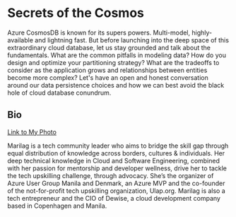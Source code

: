 # Secrets of the Cosmos 

 Azure CosmosDB is known for its supers powers. Multi-model, highly-available and lightning fast. But before launching into the deep space of this extraordinary cloud database, let us stay grounded and talk about the fundamentals. What are the common pitfalls in modeling data? How do you design and optimize your partitioning strategy? What are the tradeoffs to consider as the application grows and relationships between entities become more complex? Let's have an open and honest conversation around our data persistence choices and how we can best avoid the black hole of cloud database conundrum.

 ## Bio
[Link to My Photo](../cloudskwela2021/Marilag.jpg)

Marilag is a tech community leader who aims to bridge the skill gap through equal distribution of knowledge across borders, cultures & individuals. Her deep technical knowledge in Cloud and Software Engineering, combined with her passion for mentorship and developer wellness, drive her to tackle the tech upskilling challenge, through advocacy. She’s the organizer of Azure User Group Manila and Denmark, an Azure MVP and the co-founder of the not-for-profit tech upskilling organization, Ulap.org. Marilag is also a tech entrepreneur and the CIO of Dewise, a cloud development company based in Copenhagen and Manila.
